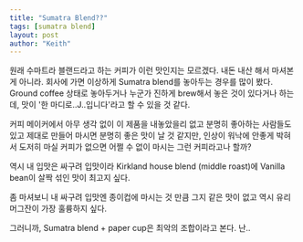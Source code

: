 ```yaml
---
title: "Sumatra Blend??"
tags: [sumatra blend]
layout: post
author: "Keith"
---
```


원래 수마트라 블랜드라고 하는 커피가 이런 맛인지는 모르겠다. 내돈 내산 해서 마셔본 게 아니라. 회사에 가면 이상하게 Sumatra blend를 놓아두는 경우를 많이 봤다. Ground coffee 상태로 놓아두거나 누군가 진하게 brew해서 놓은 것이 있다거나 하는데, 맛이 '한 마디로..J..입니다'라고 할 수 있을 것 같다.

커피 메이커에서 아무 생각 없이 이 제품을 내놓았을리 없고 분명히 좋아하는 사람들도 있고 제대로 만들어 마시면 분명히 좋은 맛이 날 것 같지만, 인상이 워낙에 안좋게 박혀서 도저히 마실 커피가 없으면 어쩔 수 없이 마시는 그런 커피라고나 할까?

역시 내 입맛은 싸구려 입맛이라 Kirkland house blend (middle roast)에 Vanilla bean이 살짝 섞인 맛이 최고지 싶다.

좀 마셔보니 내 싸구려 입맛엔 종이컵에 마시는 것 만큼 그지 같은 맛이 없고 역시 유리 머그잔이 가장 훌륭하지 싶다.

그러니까, Sumatra blend + paper cup은 최악의 조합이라고 본다. 난..

